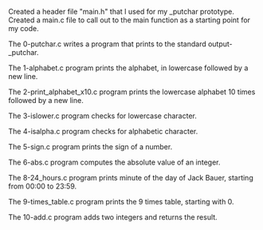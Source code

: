 Created a header file "main.h" that I used for my _putchar prototype.
Created a main.c file to call out to the main function as a starting point for my code.

The 0-putchar.c writes a program that prints to the standard output- _putchar.

The 1-alphabet.c program prints the alphabet, in lowercase followed by a new line.

The 2-print_alphabet_x10.c program prints the lowercase alphabet 10 times followed by a new line.

The 3-islower.c program checks for lowercase character.

The 4-isalpha.c program checks for alphabetic character.

The 5-sign.c program prints the sign of a number.

The 6-abs.c program computes the absolute value of an integer.

The 8-24_hours.c program prints  minute of the day of Jack Bauer, starting from 00:00 to 23:59.

The 9-times_table.c program  prints the 9 times table, starting with 0.

The 10-add.c program adds two integers and returns the result.